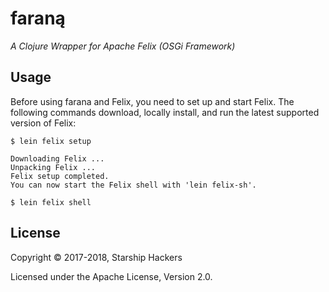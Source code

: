 # faraną

*A Clojure Wrapper for Apache Felix (OSGi Framework)*


## Usage

Before using farana and Felix, you need to set up and start Felix. The
following commands download, locally install, and run the latest supported
version of Felix:

```
$ lein felix setup
```
```
Downloading Felix ...
Unpacking Felix ...
Felix setup completed.
You can now start the Felix shell with 'lein felix-sh'.
```
```
$ lein felix shell
```


## License

Copyright © 2017-2018, Starship Hackers

Licensed under the Apache License, Version 2.0.
